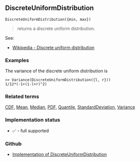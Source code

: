 ## DiscreteUniformDistribution

```
DiscreteUniformDistribution({min, max})
```

> returns a discrete uniform distribution.

See:  
* [Wikipedia - Discrete uniform distribution](https://en.wikipedia.org/wiki/Discrete_uniform_distribution)

### Examples

The variance of the discrete uniform distribution is

```
>> Variance(DiscreteUniformDistribution({l, r}))
1/12*(-1+(1-l+r)^2)
```

### Related terms 
[CDF](CDF.md), [Mean](Mean.md), [Median](Median.md), [PDF](PDF.md), [Quantile](Quantile.md), [StandardDeviation](StandardDeviation.md), [Variance](Variance.md) 






### Implementation status

* &#x2705; - full supported

### Github

* [Implementation of DiscreteUniformDistribution](https://github.com/axkr/symja_android_library/blob/master/symja_android_library/matheclipse-core/src/main/java/org/matheclipse/core/builtin/StatisticsFunctions.java#L3457) 
